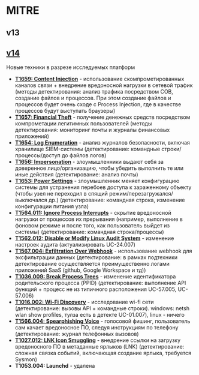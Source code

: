 # MITRE
## v13 
## [v14](https://attack.mitre.org/resources/updates/updates-october-2023/)
Новые техники в разрезе исследуемых платформ
+ [**T1659: Content Injection**](https://attack.mitre.org/techniques/T1659/) - использование скомпрометированных каналов связи + внедрение вредоносной нагрузки в сетевой трафик (методы детектирования: анализ трафика посредством СОВ, создание файлов и процессов. При этом создание файлов и процессов будет очень сходе с Process Injection, где в качестве процессов будут выступать браузеры)
+ [**T1657: Financial Theft**](https://attack.mitre.org/techniques/T1657/) - получение денежных средств посредством компрометации легитимных пользователей (методы детектирования: мониторинг почты и журналы финансовых приложений)
+ [**T1654: Log Enumeration**](https://attack.mitre.org/techniques/T1654/) - анализ журналов безопасности, включая хранилище SIEM-системы (детектирование: командные строки/процессы/доступ до файлов логов)
+ [**T1656: Impersonation**](https://attack.mitre.org/techniques/T1656/) - злоумышленники выдают себя за доверенное лицо/организацию, чтобы убедить выполнить те или иные действия (детектирование: анализ почты)
+ [**T1653: Power Settings**](https://attack.mitre.org/techniques/T1653/) - злоумышленник меняет конфигурацию системы для устранения перебоев доступа к зараженному объекту (чтобы узел не переходил в спящий режим/перезагружался/выключался  др.) (детектирование: командная строка, изменение конфигурации питания узла)
+ [**T1564.011: Ignore Process Interrupts**](https://attack.mitre.org/techniques/T1564/011/) - скрытие вредоносной нагрузки от процессов их прерывания (например, выполнение в фоновом режиме и после того, как пользователь выйдет из системы) (детектирование: командная строка/процессы)
+ [**T1562.012: Disable or Modify Linux Audit System**](https://attack.mitre.org/techniques/T1562/012/) - изменение настроек аудита (актуализировать UC-24.007)
+ [**T1567.004: Exfiltration Over Webhook**](https://attack.mitre.org/techniques/T1567/004/) - использование webhook для эксфильтрации данных (детектирование: в рамках подтехники детектирование осуществляется преимущественно логами приложений SaaS (github, Google Workspace и тд))
+ [**T1036.009: Break Process Trees**](https://attack.mitre.org/techniques/T1036/009/) - изменение идентификатора родительского процесса (PPID) (детектирование: выполнение API функций + процесс не из типичного расположения UC-57.005, UC-57.006)
+ [**T1016.002: Wi-Fi Discovery**](https://attack.mitre.org/techniques/T1016/002/) - исследование wi-fi сети (детектирование: вызовы API + командные строки). windows: netsh wlan show profiles, тулза есть в детекте UC-01.007), linux - ничего
+ [**T1566.004: Spearphishing Voice**](https://attack.mitre.org/techniques/T1566/004/) - голосовой фишинг, пользователь сам качает вредоносное ПО, следуя инструкциям по телефону (детектирование: журнал телефонных вызовов)
+ [**T1027.012: LNK Icon Smuggling**](https://attack.mitre.org/techniques/T1027/012/) - внедрение ссылки на загрузку вредоносного ПО в метаданные ярлыков (LNK) (детектирование: сложная связка событий, включающая создание ярлыка, требуется Sysmon)
+ **T1053.004: Launchd** - удалена
